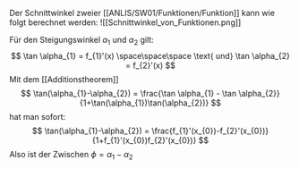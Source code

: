 Der Schnittwinkel zweier [[ANLIS/SW01/Funktionen/Funktion]] kann wie folgt berechnet werden:
![[Schnittwinkel_von_Funktionen.png]]

Für den Steigungswinkel $\alpha_{1}$ und $\alpha_{2}$ gilt:
$$
\tan \alpha_{1} = f_{1}'(x) \space\space\space \text{ und} \tan \alpha_{2} = f_{2}'(x)
$$
Mit dem [[Additionstheorem]]
$$
\tan(\alpha_{1}-\alpha_{2}) = \frac{\tan \alpha_{1} - \tan \alpha_{2}}{1+\tan(\alpha_{1})\tan(\alpha_{2})}
$$
hat man sofort:
$$
\tan(\alpha_{1}-\alpha_{2}) = \frac{f_{1}'(x_{0})-f_{2}'(x_{0})}{1+f_{1}'(x_{0})f_{2}'(x_{0})}
$$
Also ist der Zwischen $\phi = \alpha_{1}-\alpha_{2}$